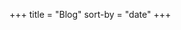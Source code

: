 +++
title = "Blog"
sort-by = "date"
+++

[](qmacros.md)
[](qpython.md)
[](dev_env.md)
[](wbt.md)
[](civillinux.md)
